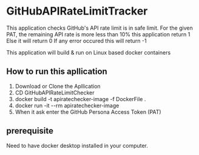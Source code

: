 # GitHubAPIRateLimitTracker

This application checks GitHub's API rate limit is in safe limit. For the given PAT, the remaining API rate is more less than 10% this application return 1 Else it will return 0
If any error occured this will return -1


This application will build & run on Linux based docker containers

## How to run this apllication

1. Download or Clone the Apllication
2. CD GitHubAPIRateLimitChecker
3. docker build -t apiratechecker-image -f DockerFile .
4. docker run -it --rm apiratechecker-image
5. When it ask enter the GitHub Persona Access Token (PAT)


## prerequisite
Need to have docker desktop installed in your computer.

